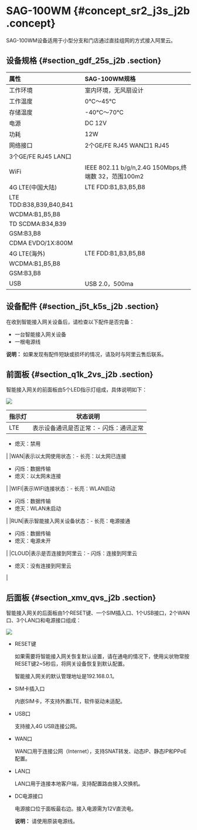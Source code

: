 # SAG-100WM {#concept_sr2_j3s_j2b .concept}

SAG-100WM设备适用于小型分支和门店通过直挂组网的方式接入阿里云。

## 设备规格 {#section_gdf_25s_j2b .section}

|属性|SAG-100WM规格|
|:-|:----------|
|工作环境|室内环境，无风扇设计|
|工作温度|0℃～45℃|
|存储温度|-40℃～70℃|
|电源|DC 12V|
|功耗|12W|
|网络接口|2个GE/FE RJ45 WAN口1 RJ45|
|3个GE/FE RJ45 LAN口|
|WiFi|IEEE 802.11 b/g/n,2.4G 150Mbps,终端数 32，范围100m2|
|4G LTE\(中国大陆\)|LTE FDD:B1,B3,B5,B8|
|LTE TDD:B38,B39,B40,B41|
|WCDMA:B1,B5,B8|
|TD SCDMA:B34,B39|
|GSM:B3,B8|
|CDMA EVDO/1X:800M|
|4G LTE\(海外\)|LTE FDD:B1,B3,B5,B8|
|WCDMA:B1,B5,B8|
|GSM:B3,B8|
|USB|USB 2.0，500ma|

## 设备配件 {#section_j5t_k5s_j2b .section}

在收到智能接入网关设备后，请检查以下配件是否完备：

-   一台智能接入网关设备
-   一根电源线

**说明：** 如果发现有配件短缺或损坏的情况，请及时与阿里云售后联系。

## 前面板 {#section_q1k_2vs_j2b .section}

智能接入网关的前面板由5个LED指示灯组成，具体说明如下：

![](http://static-aliyun-doc.oss-cn-hangzhou.aliyuncs.com/assets/img/23473/154899004713716_zh-CN.png)

|指示灯|状态说明|
|---|----|
|LTE|表示设备通讯是否正常：-   闪烁：通讯正常
-   熄灭：禁用

|
|WAN|表示以太网使用状态：-   长亮：以太网已连接
-   闪烁：数据传输
-   熄灭：以太网未连接

|
|WIFI|表示WIFI连接状态：-   长亮：WLAN启动
-   闪烁：数据传输
-   熄灭：WLAN未启动

|
|RUN|表示智能接入网关设备状态：-   长亮：电源接通
-   闪烁：数据传输
-   熄灭：电源未开

|
|CLOUD|表示是否连接到阿里云：-   闪烁：连接到阿里云
-   熄灭：没有连接到阿里云

|

## 后面板 {#section_xmv_qvs_j2b .section}

智能接入网关的后面板由1个RESET键、一个SIM插入口、1个USB接口，2个WAN口、3个LAN口和电源接口组成：

![](http://static-aliyun-doc.oss-cn-hangzhou.aliyuncs.com/assets/img/23473/154899004713717_zh-CN.png)

-   RESET键

    如果需要将智能接入网关恢复默认设置，请在通电的情况下，使用尖状物常按RESET键2~5秒后，将网关设备恢复到默认配置。

    智能接入网关的默认管理地址是192.168.0.1。

-   SIM卡插入口

    内嵌SIM卡，不支持外置LTE，软件驱动未适配。

-   USB口

    支持接入4G USB连接公网。

-   WAN口

    WAN口用于连接公网（Internet），支持SNAT转发、动态IP、静态IP和PPoE配置。

-   LAN口

    LAN口用于连接本地客户端，支持配置路由接入交换机。

-   DC电源接口

    电源接口位于面板最右边。接入电源需为12V直流电。

    **说明：** 请使用原装电源线。


